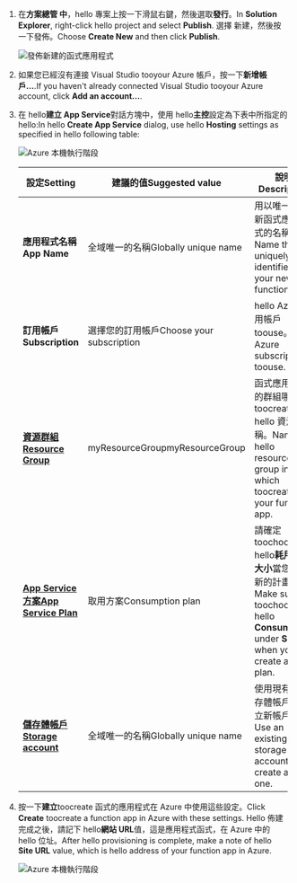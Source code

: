 1. <span data-ttu-id="97572-101">在**方案總管 中**，hello 專案上按一下滑鼠右鍵，然後選取**發行**。</span><span class="sxs-lookup"><span data-stu-id="97572-101">In **Solution Explorer**, right-click hello project and select **Publish**.</span></span> <span data-ttu-id="97572-102">選擇 新建，然後按一下發佈。</span><span class="sxs-lookup"><span data-stu-id="97572-102">Choose **Create New**  and then click **Publish**.</span></span> 

    ![發佈新建的函式應用程式](./media/functions-vstools-publish/functions-vstools-publish-new-function-app.png)

2. <span data-ttu-id="97572-104">如果您已經沒有連接 Visual Studio tooyour Azure 帳戶，按一下**新增帳戶...**.</span><span class="sxs-lookup"><span data-stu-id="97572-104">If you haven't already connected Visual Studio tooyour Azure account, click **Add an account...**.</span></span>  

3. <span data-ttu-id="97572-105">在 hello**建立 App Service**對話方塊中，使用 hello**主控**設定為下表中所指定的 hello:</span><span class="sxs-lookup"><span data-stu-id="97572-105">In hello **Create App Service** dialog, use hello **Hosting** settings as specified in hello following table:</span></span> 

    ![Azure 本機執行階段](./media/functions-vstools-publish/functions-vstools-publish.png)

    | <span data-ttu-id="97572-107">設定</span><span class="sxs-lookup"><span data-stu-id="97572-107">Setting</span></span>      | <span data-ttu-id="97572-108">建議的值</span><span class="sxs-lookup"><span data-stu-id="97572-108">Suggested value</span></span>  | <span data-ttu-id="97572-109">說明</span><span class="sxs-lookup"><span data-stu-id="97572-109">Description</span></span>                                |
    | ------------ |  ------- | -------------------------------------------------- |
    | <span data-ttu-id="97572-110">**應用程式名稱**</span><span class="sxs-lookup"><span data-stu-id="97572-110">**App Name**</span></span> | <span data-ttu-id="97572-111">全域唯一的名稱</span><span class="sxs-lookup"><span data-stu-id="97572-111">Globally unique name</span></span> | <span data-ttu-id="97572-112">用以唯一識別新函式應用程式的名稱。</span><span class="sxs-lookup"><span data-stu-id="97572-112">Name that uniquely identifies your new function app.</span></span> |
    | <span data-ttu-id="97572-113">**訂用帳戶**</span><span class="sxs-lookup"><span data-stu-id="97572-113">**Subscription**</span></span> | <span data-ttu-id="97572-114">選擇您的訂用帳戶</span><span class="sxs-lookup"><span data-stu-id="97572-114">Choose your subscription</span></span> | <span data-ttu-id="97572-115">hello Azure 訂用帳戶 toouse。</span><span class="sxs-lookup"><span data-stu-id="97572-115">hello Azure subscription toouse.</span></span> |
    | <span data-ttu-id="97572-116">**[資源群組](../articles/azure-resource-manager/resource-group-overview.md)**</span><span class="sxs-lookup"><span data-stu-id="97572-116">**[Resource Group](../articles/azure-resource-manager/resource-group-overview.md)**</span></span> | <span data-ttu-id="97572-117">myResourceGroup</span><span class="sxs-lookup"><span data-stu-id="97572-117">myResourceGroup</span></span> |  <span data-ttu-id="97572-118">函式應用程式的群組哪些 toocreate hello 資源的名稱。</span><span class="sxs-lookup"><span data-stu-id="97572-118">Name of hello resource group in which toocreate your function app.</span></span> |
    | <span data-ttu-id="97572-119">**[App Service 方案](../articles/azure-functions/functions-scale.md)**</span><span class="sxs-lookup"><span data-stu-id="97572-119">**[App Service Plan](../articles/azure-functions/functions-scale.md)**</span></span> | <span data-ttu-id="97572-120">取用方案</span><span class="sxs-lookup"><span data-stu-id="97572-120">Consumption plan</span></span> | <span data-ttu-id="97572-121">請確定 toochoose hello**耗用量**下**大小**當您建立新的計畫。</span><span class="sxs-lookup"><span data-stu-id="97572-121">Make sure toochoose hello **Consumption** under **Size** when you create a new plan.</span></span>  |
    | <span data-ttu-id="97572-122">**[儲存體帳戶](../articles/storage/common/storage-create-storage-account.md#create-a-storage-account)**</span><span class="sxs-lookup"><span data-stu-id="97572-122">**[Storage account](../articles/storage/common/storage-create-storage-account.md#create-a-storage-account)**</span></span> | <span data-ttu-id="97572-123">全域唯一的名稱</span><span class="sxs-lookup"><span data-stu-id="97572-123">Globally unique name</span></span> | <span data-ttu-id="97572-124">使用現有的儲存體帳戶或建立新帳戶。</span><span class="sxs-lookup"><span data-stu-id="97572-124">Use an existing storage account or create a new one.</span></span>   |

4. <span data-ttu-id="97572-125">按一下**建立**toocreate 函式的應用程式在 Azure 中使用這些設定。</span><span class="sxs-lookup"><span data-stu-id="97572-125">Click **Create** toocreate a function app in Azure with these settings.</span></span> <span data-ttu-id="97572-126">Hello 佈建完成之後，請記下 hello**網站 URL**值，這是應用程式函式，在 Azure 中的 hello 位址。</span><span class="sxs-lookup"><span data-stu-id="97572-126">After hello provisioning is complete, make a note of hello **Site URL** value, which is hello address of your function app in Azure.</span></span> 

    ![Azure 本機執行階段](./media/functions-vstools-publish/functions-vstools-publish-profile.png)
